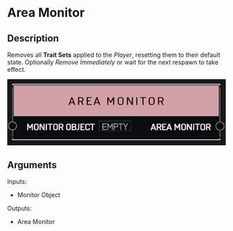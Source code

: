 # Area Monitor

## Description

Removes all **Trait Sets** applied to the _Player_, resetting them to their default state. Optionally _Remove Immediately_ or wait for the next respawn to take effect.

![Area Monitor](../../.gitbook/assets/images/scripting/variables-basic/area-monitor.png)

## Arguments

Inputs:

* Monitor Object

Outputs:

* Area Monitor
